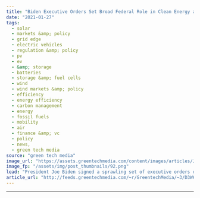 ```yaml
---
title: "Biden Executive Orders Set Broad Federal Role in Clean Energy and Climate Change Mitigation"
date: "2021-01-27"
tags: 
  - solar
  - markets &amp; policy
  - grid edge
  - electric vehicles
  - regulation &amp; policy
  - pv
  - ev
  - &amp; storage
  - batteries
  - storage &amp; fuel cells
  - wind
  - wind markets &amp; policy
  - efficiency
  - energy efficiency
  - carbon management
  - energy
  - fossil fuels
  - mobility
  - air
  - finance &amp; vc
  - policy
  - news,
  - green tech media
source: "green tech media"
image_url: "https://assets.greentechmedia.com/content/images/articles/Joe_Biden_Climate_Plan_Shutterstock_XL.jpg"
image_fp: "/assets/img/post_thumbnails/92.png"
lead: "President Joe Biden signed a sprawling set of executive orders on Wednesday ordering federal agencies to procure carbon-free energy and electric vehicles, spur commercialization of clean energy technologies, accelerate clean energy generation and tra ..."
article_url: "http://feeds.greentechmedia.com/~r/GreentechMedia/~3/D3W6vEQ0M7E/biden-executive-orders-set-broad-federal-role-in-climate-change-and-clean-energy"
---
```


---
